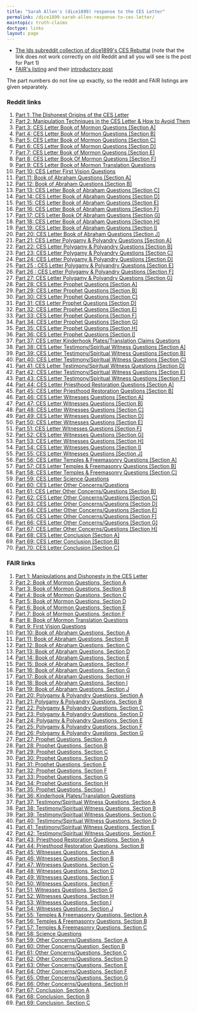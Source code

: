 ```yaml
---
title: "Sarah Allen's (dice1899) response to the CES Letter"
permalink: /dice1899-sarah-allen-response-to-ces-letter/
maintopic: truth-claims
doctype: links
layout: page
---
```


* [The lds subreddit collection of dice1899's CES Rebuttal](https://www.reddit.com/r/lds/collection/11be9581-6e2e-4837-9ed4-30f5e37782b2/) (note that the link does not work correctly on old Reddit and all you will see is the post for Part 1)
* [FAIR's listing](https://www.fairlatterdaysaints.org/answers/Sarah_Allen_CES_Response_Posts) and their [introductory post](https://www.fairlatterdaysaints.org/blog/2021/08/25/ces-rebuttal-part-1-extended-version)

The part numbers do not line up exactly, so the reddit and FAIR listings are given separately.

### Reddit links

1. [Part 1: The Dishonest Origins of the CES Letter](https://www.reddit.com/r/lds/comments/lb3h3i/part_1_the_dishonest_origins_of_the_ces_letter/)
1. [Part 2: Manipulation Techniques in the CES Letter & How to Avoid Them](https://www.reddit.com/r/lds/comments/lgbxvy/part_2_manipulation_techniques_in_the_ces_letter/)
1. [Part 3: CES Letter Book of Mormon Questions \[Section A\]](https://www.reddit.com/r/lds/comments/ll9muk/part_3_ces_letter_book_of_mormon_questions/)
1. [Part 4: CES Letter Book of Mormon Questions \[Section B\]](https://www.reddit.com/r/lds/comments/lqwckl/part_4_ces_letter_book_of_mormon_questions/)
1. [Part 5: CES Letter Book of Mormon Questions \[Section C\]](https://www.reddit.com/r/lds/comments/lwdwm1/part_5_ces_letter_book_of_mormon_questions/)
1. [Part 6: CES Letter Book of Mormon Questions \[Section D\]](https://www.reddit.com/r/lds/comments/m1c12s/part_6_ces_letter_book_of_mormon_questions/)
1. [Part 7: CES Letter Book of Mormon Questions \[Section E\]](https://www.reddit.com/r/lds/comments/m6e1i6/part_7_ces_letter_book_of_mormon_questions/)
1. [Part 8: CES Letter Book Of Mormon Questions \[Section F\]](https://www.reddit.com/r/lds/comments/mbm84b/part_8_ces_letter_book_of_mormon_questions/)
1. [Part 9: CES Letter Book of Mormon Translation Questions](https://www.reddit.com/r/lds/comments/mgn80m/part_9_ces_letter_book_of_mormon_translation/)
1. [Part 10: CES Letter First Vision Questions](https://www.reddit.com/r/lds/comments/mlfuhx/part_10_ces_letter_first_vision_questions/)
1. [Part 11: Book of Abraham Questions \[Section A\]](https://www.reddit.com/r/lds/comments/mq3fs9/part_11_book_of_abraham_questions_section_a/)
1. [Part 12: Book of Abraham Questions \[Section B\]](https://www.reddit.com/r/lds/comments/muzqzw/part_12_book_of_abraham_questions_section_b/)
1. [Part 13: CES Letter Book of Abraham Questions \[Section C\]](https://www.reddit.com/r/lds/comments/mzytv2/part_13_ces_letter_book_of_abraham_questions/)
1. [Part 14: CES Letter Book of Abraham Questions \[Section D\]](https://www.reddit.com/r/lds/comments/n506u9/part_14_ces_letter_book_of_abraham_questions/)
1. [Part 15: CES Letter Book of Abraham Questions \[Section E\]](https://www.reddit.com/r/lds/comments/na9wac/part_15_ces_letter_book_of_abraham_questions/)
1. [Part 16: CES Letter Book of Abraham Questions \[Section F\]](https://www.reddit.com/r/lds/comments/nfoe1r/part_16_ces_letter_book_of_abraham_questions/)
1. [Part 17: CES Letter Book Of Abraham Questions \[Section G\]](https://www.reddit.com/r/lds/comments/nl5hpr/part_17_ces_letter_book_of_abraham_questions/)
1. [Part 18: CES Letter Book of Abraham Questions \[Section H\]](https://www.reddit.com/r/lds/comments/npx0kt/part_18_ces_letter_book_of_abraham_questions/)
1. [Part 19: CES Letter Book of Abraham Questions \[Section I\]](https://www.reddit.com/r/lds/comments/nuzw9s/part_19_ces_letter_book_of_abraham_questions/)
1. [Part 20: CES Letter Book of Abraham Questions \[Section J\]](https://www.reddit.com/r/lds/comments/o0miee/part_20_ces_letter_book_of_abraham_questions/)
1. [Part 21: CES Letter Polygamy & Polyandry Questions \[Section A\]](https://www.reddit.com/r/lds/comments/o5wvnk/part_21_ces_letter_polygamy_polyandry_questions/)
1. [Part 22: CES Letter Polygamy & Polyandry Questions \[Section B\]](https://www.reddit.com/r/lds/comments/oalilt/part_22_ces_letter_polygamy_polyandry_questions/)
1. [Part 23: CES Letter Polygamy & Polyandry Questions \[Section C\]](https://www.reddit.com/r/lds/comments/of2ypq/part_23_ces_letter_polygamy_polyandry_questions/)
1. [Part 24: CES Letter Polygamy & Polyandry Questions \[Section D\]](https://www.reddit.com/r/lds/comments/ojqdul/part_24_ces_letter_polygamy_polyandry_questions/)
1. [Part 25 : CES Letter Polygamy & Polyandry Questions \[Section E\]](https://www.reddit.com/r/lds/comments/oo8vj3/part_25_ces_letter_polygamy_polyandry_questions/)
1. [Part 26 : CES Letter Polygamy & Polyandry Questions \[Section F\]](https://www.reddit.com/r/lds/comments/osrawg/part_26_ces_letter_polygamy_polyandry_questions/)
1. [Part 27: CES Letter Polygamy & Polyandry Questions \[Section G\]](https://www.reddit.com/r/lds/comments/oxhe18/part_27_ces_letter_polygamy_polyandry_questions/)
1. [Part 28: CES Letter Prophet Questions \[Section A\]](https://www.reddit.com/r/lds/comments/p1z03y/part_28_ces_letter_prophet_questions_section_a/)
1. [Part 29: CES Letter Prophet Questions \[Section B\]](https://www.reddit.com/r/lds/comments/p6bohi/part_29_ces_letter_prophet_questions_section_b/)
1. [Part 30: CES Letter Prophet Questions \[Section C\]](https://www.reddit.com/r/lds/comments/pb16rw/part_30_ces_letter_prophet_questions_section_c/)
1. [Part 31: CES Letter Prophet Questions \[Section D\]](https://www.reddit.com/r/lds/comments/pfcw66/part_31_ces_letter_prophet_questions_section_d/)
1. [Part 32: CES Letter Prophet Questions \[Section E\]](https://www.reddit.com/r/lds/comments/pjzm3v/part_32_ces_letter_prophet_questions_section_e/)
1. [Part 33: CES Letter Prophet Questions \[Section F\]](https://www.reddit.com/r/lds/comments/pogwhy/part_33_ces_letter_prophet_questions_section_f/)
1. [Part 34: CES Letter Prophet Questions \[Section G\]](https://www.reddit.com/r/lds/comments/psuwok/part_34_ces_letter_prophet_questions_section_g/)
1. [Part 35: CES Letter Prophet Questions \[Section H\]](https://www.reddit.com/r/lds/comments/pxnkgr/part_35_ces_letter_prophet_questions_section_h/)
1. [Part 36: CES Letter Prophet Questions \[Section I\]](https://www.reddit.com/r/lds/comments/q279wg/part_36_ces_letter_prophet_questions_section_i/)
1. [Part 37: CES Letter Kinderhook Plates/Translation Claims Questions](https://www.reddit.com/r/lds/comments/q6heoh/part_37_ces_letter_kinderhook_platestranslation/)
1. [Part 38: CES Letter Testimony/Spiritual Witness Questions \[Section A\]](https://www.reddit.com/r/lds/comments/qbj4c1/part_38_ces_letter_testimonyspiritual_witness/)
1. [Part 39: CES Letter Testimony/Spiritual Witness Questions \[Section B\]](https://www.reddit.com/r/lds/comments/qgf1o5/part_39_ces_letter_testimonyspiritual_witness/)
1. [Part 40: CES Letter Testimony/Spiritual Witness Questions \[Section C\]](https://www.reddit.com/r/lds/comments/qlkrjg/part_40_ces_letter_testimonyspiritual_witness/)
1. [Part 41: CES Letter Testimony/Spiritual Witness Questions \[Section D\]](https://www.reddit.com/r/lds/comments/qqg27v/part_41_ces_letter_testimonyspiritual_witness/)
1. [Part 42: CES Letter Testimony/Spiritual Witness Questions \[Section E\]](https://www.reddit.com/r/lds/comments/qvpsyj/part_42_ces_letter_testimonyspiritual_witness/)
1. [Part 43: CES Letter Testimony/Spiritual Witness Questions \[Section F\]](https://www.reddit.com/r/lds/comments/r0sozo/part_43_ces_letter_testimonyspiritual_witness/)
1. [Part 44: CES Letter Priesthood Restoration Questions \[Section A\]](https://www.reddit.com/r/lds/comments/r5i0sz/part_44_ces_letter_priesthood_restoration/)
1. [Part 45: CES Letter Priesthood Restoration Questions \[Section B\]](https://www.reddit.com/r/lds/comments/raugwn/part_45_ces_letter_priesthood_restoration/)
1. [Part 46: CES Letter Witnesses Questions \[Section A\]](https://www.reddit.com/r/lds/comments/rgson0/part_46_ces_letter_witnesses_questions_section_a/)
1. [Part 47: CES Letter Witnesses Questions \[Section B\]](https://www.reddit.com/r/lds/comments/rm1v7d/part_47_ces_letter_witnesses_questions_section_b/)
1. [Part 48: CES Letter Witnesses Questions \[Section C\]](https://www.reddit.com/r/lds/comments/rqmsva/part_48_ces_letter_witnesses_questions_section_c/)
1. [Part 49: CES Letter Witnesses Questions \[Section D\]](https://www.reddit.com/r/lds/comments/rw8rr0/part_49_ces_letter_witnesses_questions_section_d/)
1. [Part 50: CES Letter Witnesses Questions \[Section E\]](https://www.reddit.com/r/lds/comments/s1f403/part_50_ces_letter_witnesses_questions_section_e/)
1. [Part 51: CES Letter Witnesses Questions \[Section F\]](https://www.reddit.com/r/lds/comments/s79p6s/part_51_ces_letter_witnesses_questions_section_f/)
1. [Part 52: CES Letter Witnesses Questions \[Section G\]](https://www.reddit.com/r/lds/comments/sc66gp/part_52_ces_letter_witnesses_questions_section_g/)
1. [Part 53: CES Letter Witnesses Questions \[Section H\]](https://www.reddit.com/r/lds/comments/si9jzy/part_53_ces_letter_witnesses_questions_section_h/)
1. [Part 54: CES Letter Witnesses Questions \[Section I\]](https://www.reddit.com/r/lds/comments/so3986/part_54_ces_letter_witnesses_questions_section_i/)
1. [Part 55: CES Letter Witnesses Questions \[Section J\]](https://www.reddit.com/r/lds/comments/sts5e8/part_55_ces_letter_witnesses_questions_section_j/)
1. [Part 56: CES Letter Temples & Freemasonry Questions \[Section A\]](https://www.reddit.com/r/lds/comments/szf0ck/part_56_ces_letter_temples_freemasonry_questions/)
1. [Part 57: CES Letter Temples & Freemasonry Questions \[Section B\]](https://www.reddit.com/r/lds/comments/t51j9o/part_57_ces_letter_temples_freemasonry_questions/)
1. [Part 58: CES Letter Temples & Freemasonry Questions \[Section C\]](https://www.reddit.com/r/lds/comments/ta4ipw/part_58_ces_letter_temples_freemasonry_questions/)
1. [Part 59: CES Letter Science Questions](https://www.reddit.com/r/lds/comments/tfm6gy/part_59_ces_letter_science_questions/)
1. [Part 60: CES Letter Other Concerns/Questions](https://www.reddit.com/r/lds/comments/tkyyg8/part_60_ces_letter_other_concernsquestions/)
1. [Part 61: CES Letter Other Concerns/Questions \[Section B\]](https://www.reddit.com/r/lds/comments/tsn598/part_61_ces_letter_other_concernsquestions/)
1. [Part 62: CES Letter Other Concerns/Questions \[Section C\]](https://www.reddit.com/r/lds/comments/txjg3j/part_62_ces_letter_other_concernsquestions/)
1. [Part 63: CES Letter Other Concerns/Questions \[Section D\]](https://www.reddit.com/r/lds/comments/u3fa1f/part_63_ces_letter_other_concernsquestions/)
1. [Part 64: CES Letter Other Concerns/Questions \[Section E\]](https://www.reddit.com/r/lds/comments/u8fddd/part_64_ces_letter_other_concernsquestions/)
1. [Part 65: CES Letter Other Concerns/Questions \[Section F\]](https://www.reddit.com/r/lds/comments/udhen6/part_65_ces_letter_other_concernsquestions/)
1. [Part 66: CES Letter Other Concerns/Questions \[Section G\]](https://www.reddit.com/r/lds/comments/uipte0/part_66_ces_letter_other_concernsquestions/)
1. [Part 67: CES Letter Other Concerns/Questions \[Section H\]](https://www.reddit.com/r/lds/comments/umyl9q/part_67_ces_letter_other_concernsquestions/)
1. [Part 68: CES Letter Conclusion \[Section A\]](https://www.reddit.com/r/lds/comments/ut163m/part_68_ces_letter_conclusion_section_a/)
1. [Part 69: CES Letter Conclusion \[Section B\]](https://www.reddit.com/r/lds/comments/uxeeam/part_69_ces_letter_conclusion_section_b/)
1. [Part 70: CES Letter Conclusion \[Section C\]](https://www.reddit.com/r/lds/comments/v4kliy/part_70_ces_letter_conclusion_section_c/)

### FAIR links

1. [Part 1: Manipulations and Dishonesty in the CES Letter](https://www.fairlatterdaysaints.org/blog/2021/08/25/ces-rebuttal-part-1-extended-version)
1. [Part 2: Book of Mormon Questions, Section A](https://www.fairlatterdaysaints.org/blog/2021/08/26/the-ces-letter-rebuttal-part-2)
1. [Part 3: Book of Mormon Questions, Section B](https://www.fairlatterdaysaints.org/blog/2021/08/27/the-ces-letter-rebuttal-part-3)
1. [Part 4: Book of Mormon Questions, Section C](https://www.fairlatterdaysaints.org/blog/2021/09/01/the-ces-letter-rebuttal-part-4)
1. [Part 5: Book of Mormon Questions, Section D](https://www.fairlatterdaysaints.org/blog/2021/09/03/the-ces-letter-rebuttal-part-5)
1. [Part 6: Book of Mormon Questions, Section E](https://www.fairlatterdaysaints.org/blog/2021/09/08/the-ces-letter-rebuttal-part-6)
1. [Part 7: Book of Mormon Questions, Section F](https://www.fairlatterdaysaints.org/blog/2021/09/10/the-ces-letter-rebuttal-part-7)
1. [Part 8: Book of Mormon Translation Questions](https://www.fairlatterdaysaints.org/blog/2021/09/15/the-ces-letter-rebuttal-part-8)
1. [Part 9: First Vision Questions](https://www.fairlatterdaysaints.org/blog/2021/09/17/the-ces-letter-rebuttal-part-9)
1. [Part 10: Book of Abraham Questions, Section A](https://www.fairlatterdaysaints.org/blog/2021/09/22/the-ces-letter-rebuttal-part-10)
1. [Part 11: Book of Abraham Questions, Section B](https://www.fairlatterdaysaints.org/blog/2021/09/24/the-ces-letter-rebuttal-part-11)
1. [Part 12: Book of Abraham Questions, Section C](https://www.fairlatterdaysaints.org/blog/2021/09/29/the-ces-letter-rebuttal-part-12)
1. [Part 13: Book of Abraham Questions, Section D](https://www.fairlatterdaysaints.org/blog/2021/10/01/the-ces-letter-rebuttal-part-13)
1. [Part 14: Book of Abraham Questions, Section E](https://www.fairlatterdaysaints.org/blog/2021/10/06/29447)
1. [Part 15: Book of Abraham Questions, Section F](https://www.fairlatterdaysaints.org/blog/2021/10/08/the-ces-letter-rebuttal-part-15)
1. [Part 16: Book of Abraham Questions, Section G](https://www.fairlatterdaysaints.org/blog/2021/10/13/the-ces-letter-rebuttal-part-16)
1. [Part 17: Book of Abraham Questions, Section H](https://www.fairlatterdaysaints.org/blog/2021/10/15/the-ces-letter-rebuttal-part-17)
1. [Part 18: Book of Abraham Questions, Section I](https://www.fairlatterdaysaints.org/blog/2021/10/20/the-ces-letter-rebuttal-part-18)
1. [Part 19: Book of Abraham Questions, Section J](https://www.fairlatterdaysaints.org/blog/2021/10/22/the-ces-letter-rebuttal-part-19)
1. [Part 20: Polygamy &amp; Polyandry Questions, Section A](https://www.fairlatterdaysaints.org/blog/2021/10/27/part-20-ces-letter-polygamy-polyandry-questions-section-a)
1. [Part 21: Polygamy &amp; Polyandry Questions, Section B](https://www.fairlatterdaysaints.org/blog/2021/10/29/part-21-ces-letter-polygamy-polyandry-questions-section-b)
1. [Part 22: Polygamy &amp; Polyandry Questions, Section C](https://www.fairlatterdaysaints.org/blog/2021/11/03/part-22-ces-letter-polygamy-polyandry-questions-section-c)
1. [Part 23: Polygamy &amp; Polyandry Questions, Section D](https://www.fairlatterdaysaints.org/blog/2021/11/05/part-23-ces-letter-polygamy-polyandry-questions-section-d)
1. [Part 24: Polygamy &amp; Polyandry Questions, Section E](https://www.fairlatterdaysaints.org/blog/2021/11/10/part-24-ces-letter-polygamy-polyandry-questions-section-e)
1. [Part 25: Polygamy &amp; Polyandry Questions, Section F](https://www.fairlatterdaysaints.org/blog/2021/11/12/part-25-ces-letter-polygamy-polyandry-questions-section-f)
1. [Part 26: Polygamy &amp; Polyandry Questions, Section G](https://www.fairlatterdaysaints.org/blog/2021/11/17/the-ces-letter-rebuttal-part-26)
1. [Part 27: Prophet Questions, Section A](https://www.fairlatterdaysaints.org/blog/2021/11/19/the-ces-letter-rebuttal-part-27)
1. [Part 28: Prophet Questions, Section B](https://www.fairlatterdaysaints.org/blog/2021/11/24/29901)
1. [Part 29: Prophet Questions, Section C](https://www.fairlatterdaysaints.org/blog/2021/11/26/the-ces-letter-rebuttal-part-29)
1. [Part 30: Prophet Questions, Section D](https://www.fairlatterdaysaints.org/blog/2021/12/01/the-ces-letter-rebuttal-part-30)
1. [Part 31: Prophet Questions, Section E](https://www.fairlatterdaysaints.org/blog/2021/12/03/the-ces-letter-rebuttal-part-31)
1. [Part 32: Prophet Questions, Section F](https://www.fairlatterdaysaints.org/blog/2021/12/08/29951)
1. [Part 33: Prophet Questions, Section G](https://www.fairlatterdaysaints.org/blog/2021/12/10/the-ces-letter-rebuttal-part-33)
1. [Part 34: Prophet Questions, Section H](https://www.fairlatterdaysaints.org/blog/2021/12/15/29961)
1. [Part 35: Prophet Questions, Section I](https://www.fairlatterdaysaints.org/blog/2021/12/17/29963)
1. [Part 36: Kinderhook Plates/Translation Questions](https://www.fairlatterdaysaints.org/blog/2021/12/22/the-ces-letter-rebuttal-part-36)
1. [Part 37: Testimony/Spiritual Witness Questions, Section A](https://www.fairlatterdaysaints.org/blog/2021/12/24/the-ces-letter-rebuttal-part-37)
1. [Part 38: Testimony/Spiritual Witness Questions, Section B](https://www.fairlatterdaysaints.org/blog/2021/12/29/the-ces-letter-rebuttal-part-38)
1. [Part 39: Testimony/Spiritual Witness Questions, Section C](https://www.fairlatterdaysaints.org/blog/2021/12/31/the-ces-letter-rebuttal-part-39)
1. [Part 40: Testimony/Spiritual Witness Questions, Section D](https://www.fairlatterdaysaints.org/blog/2022/01/12/the-ces-letter-rebuttal-part-40)
1. [Part 41: Testimony/Spiritual Witness Questions, Section E](https://www.fairlatterdaysaints.org/blog/2022/01/14/41)
1. [Part 42: Testimony/Spiritual Witness Questions, Section F](https://www.fairlatterdaysaints.org/blog/2022/01/19/42)
1. [Part 43: Priesthood Restoration Questions, Section A](https://www.fairlatterdaysaints.org/blog/2022/01/21/43)
1. [Part 44: Priesthood Restoration Questions, Section B](https://www.fairlatterdaysaints.org/blog/2022/01/26/44)
1. [Part 45: Witnesses Questions, Section A](https://www.fairlatterdaysaints.org/blog/2022/01/28/45)
1. [Part 46: Witnesses Questions, Section B](https://www.fairlatterdaysaints.org/blog/2022/02/02/46)
1. [Part 47: Witnesses Questions, Section C](https://www.fairlatterdaysaints.org/blog/2022/02/04/47)
1. [Part 48: Witnesses Questions, Section D](https://www.fairlatterdaysaints.org/blog/2022/02/16/the-ces-letter-rebuttal-part-48)
1. [Part 49: Witnesses Questions, Section E](https://www.fairlatterdaysaints.org/blog/2022/02/24/the-ces-letter-rebuttal-part-49)
1. [Part 50: Witnesses Questions, Section F](https://www.fairlatterdaysaints.org/blog/2022/03/02/the-ces-letter-rebuttal-part-50)
1. [Part 51: Witnesses Questions, Section G](https://www.fairlatterdaysaints.org/blog/2022/03/09/30890)
1. [Part 52: Witnesses Questions, Section H](https://www.fairlatterdaysaints.org/blog/2022/03/10/the-ces-letter-rebuttal-part-52)
1. [Part 53: Witnesses Questions, Section I](https://www.fairlatterdaysaints.org/blog/2022/03/16/the-ces-letter-rebuttal-part-53)
1. [Part 54: Witnesses Questions, Section J](https://www.fairlatterdaysaints.org/blog/2022/03/24/the-ces-letter-rebuttal-part-54)
1. [Part 55: Temples &amp; Freemasonry Questions, Section A](https://www.fairlatterdaysaints.org/blog/2022/03/30/the-ces-letter-rebuttal-part-55)
1. [Part 56: Temples &amp; Freemasonry Questions, Section B](https://www.fairlatterdaysaints.org/blog/2022/04/06/the-ces-letter-rebuttal-part-56)
1. [Part 57: Temples &amp; Freemasonry Questions, Section C](https://www.fairlatterdaysaints.org/blog/2022/04/13/the-ces-letter-rebuttal-part-57)
1. [Part 58: Science Questions](https://www.fairlatterdaysaints.org/blog/2022/04/20/the-ces-letter-rebuttal-part-58)
1. [Part 59: Other Concerns/Questions, Section A](https://www.fairlatterdaysaints.org/blog/2022/05/18/the-ces-letter-rebuttal-part-59)
1. [Part 60: Other Concerns/Question, Section B](https://www.fairlatterdaysaints.org/blog/2022/05/25/the-ces-letter-rebuttal-part-60)
1. [Part 61: Other Concerns/Questions, Section C](https://www.fairlatterdaysaints.org/blog/2022/06/01/31959)
1. [Part 62: Other Concerns/Questions, Section D](https://www.fairlatterdaysaints.org/blog/2022/06/08/the-ces-letter-rebuttal-part-62)
1. [Part 63: Other Concerns/Questions, Section E](https://www.fairlatterdaysaints.org/blog/2022/06/23/the-ces-letter-rebuttal-part-63)
1. [Part 64: Other Concerns/Questions, Section F](https://www.fairlatterdaysaints.org/blog/2022/06/29/the-ces-letter-rebuttal-part-64)
1. [Part 65: Other Concerns/Questions, Section G](https://www.fairlatterdaysaints.org/blog/2022/07/20/the-ces-letter-rebuttal-part-65)
1. [Part 66: Other Concerns/Questions, Section H](https://www.fairlatterdaysaints.org/blog/2022/07/27/the-ces-letter-rebuttal-part-66)
1. [Part 67: Conclusion, Section A](https://www.fairlatterdaysaints.org/blog/2022/08/03/33167)
1. [Part 68: Conclusion, Section B](https://www.fairlatterdaysaints.org/blog/2022/08/10/the-ces-letter-rebuttal-part-68)
1. [Part 69: Conclusion, Section C](https://www.fairlatterdaysaints.org/blog/2022/08/17/the-ces-letter-rebuttal-part-69)
